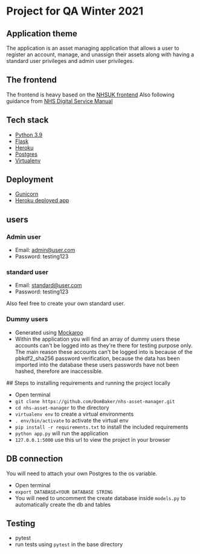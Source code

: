 # Project for QA Winter 2021

## Application theme
The application is an asset managing application that allows a user to register an account, manage, and unassign their assets along with having a standard
user privileges and admin user privileges.

## The frontend 
The frontend is heavy based on the [NHSUK frontend](https://github.com/nhsuk/nhsuk-frontend)
Also following guidance from [NHS Digital Service Manual](https://service-manual.nhs.uk/)

## Tech stack
- [Python 3.9](https://docs.python.org/3/)
- [Flask](https://flask.palletsprojects.com/en/2.1.x/)
- [Heroku](https://devcenter.heroku.com/)
- [Postgres](https://www.postgresql.org/docs/)
- [Virtualenv](https://virtualenv.pypa.io/en/latest/)

## Deployment
- [Gunicorn](https://gunicorn.org/)
- [Heroku deployed app](https://uni-nhs-asset-manager.herokuapp.com/login)

## users

### Admin user
- Email: admin@user.com
- Password: testing123
### standard user
- Email: standard@user.com
- Password: testing123

Also feel free to create your own standard user.

### Dummy users
- Generated using [Mockaroo](https://www.mockaroo.com/)
- Within the application you will find an array of dummy users these accounts can't be logged into as they're there for testing purpose only. The main reason these accounts can't be logged into is because of the pbkdf2_sha256 password verification, because the data has been imported into the database these users passwords have not been hashed, therefore are inaccessible.

## Steps to installing requirements and running the project locally
- Open terminal
- ``` git clone https://github.com/DomBaker/nhs-asset-manager.git ```  
- ``` cd nhs-asset-manager ``` to the directory
- ``` virtualenv env ``` to create a virtual environments
- ``` . env/bin/activate ``` to activate the virtual env
- ``` pip install -r requirements.txt ``` to install the included requirements
- ``` python app.py ``` will run the application
- ``` 127.0.0.1:5000 ``` use this url to view the project in your browser

## DB connection 
You will need to attach your own Postgres to the os variable.
- Open terminal
- ```export DATABASE=YOUR DATABASE STRING```
- You will need to uncomment the create database inside ```models.py``` to automatically create the db and tables

## Testing
- pytest 
- run tests using ```pytest``` in the base directory



